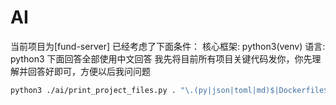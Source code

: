 # AI

当前项目为[fund-server]
已经考虑了下面条件：
核心框架: python3(venv)
语言: python3
下面回答全部使用中文回答
我先将目前所有项目关键代码发你，你先理解并回答好即可，方便以后我问问题

```bash
python3 ./ai/print_project_files.py . "\.(py|json|toml|md)$|Dockerfile$" -o ./ai/project_context.txt -e ".git,dist,build,.vscode,ai"
```
